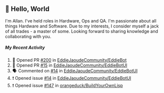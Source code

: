 ## :wave: Hello, World

I'm Allan. I've held roles in Hardware, Ops and QA. I'm passionate about all things Hardware and Software. Due to my interests, I consider myself a jack of all trades - a master of some. Looking forward to sharing knowledge and collaborating with you.

##### My Recent Activity
<!--START_SECTION:activity-->
1. 💪 Opened PR [#200](https://github.com//EddieJaoudeCommunity/EddieBot/pull/200) in [EddieJaoudeCommunity/EddieBot](https://github.com//EddieJaoudeCommunity/EddieBot)
2. 💪 Opened PR [#15](https://github.com//EddieJaoudeCommunity/EddieBotUI/pull/15) in [EddieJaoudeCommunity/EddieBotUI](https://github.com//EddieJaoudeCommunity/EddieBotUI)
3. 🗣 Commented on [#14](https://github.com//EddieJaoudeCommunity/EddieBotUI/issues/14) in [EddieJaoudeCommunity/EddieBotUI](https://github.com//EddieJaoudeCommunity/EddieBotUI)
4. ❗️ Opened issue [#14](https://github.com//EddieJaoudeCommunity/EddieBotUI/issues/14) in [EddieJaoudeCommunity/EddieBotUI](https://github.com//EddieJaoudeCommunity/EddieBotUI)
5. ❗️ Opened issue [#147](https://github.com//orangeduck/BuildYourOwnLisp/issues/147) in [orangeduck/BuildYourOwnLisp](https://github.com//orangeduck/BuildYourOwnLisp)
<!--END_SECTION:activity-->

<!--
**AllanRegush/AllanRegush** is a ✨ _special_ ✨ repository because its `README.md` (this file) appears on your GitHub profile.

Here are some ideas to get you started:

- 🔭 I’m currently working on ...
- 🌱 I’m currently learning ...
- 👯 I’m looking to collaborate on ...
- 🤔 I’m looking for help with ...
- 💬 Ask me about ...
- 📫 How to reach me: ...
- 😄 Pronouns: ...
- ⚡ Fun fact: ...
-->
